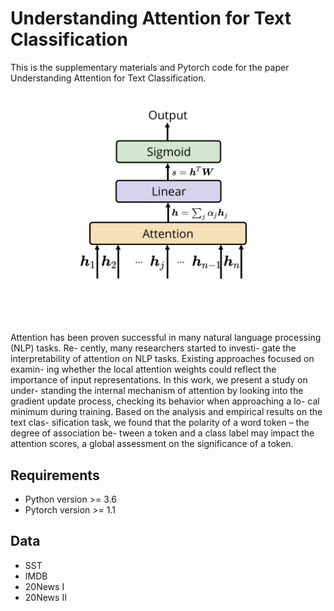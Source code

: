 # Understanding Attention for Text Classification
This is the supplementary materials and Pytorch code for the paper Understanding Attention for Text Classification.
<p align="center">
 <img src="imgs/model_architecture.png" width="700"/>
</p>
Attention has been proven successful in many natural language processing (NLP) tasks. Re- cently, many researchers started to investi- gate the interpretability of attention on NLP tasks. Existing approaches focused on examin- ing whether the local attention weights could reflect the importance of input representations. In this work, we present a study on under- standing the internal mechanism of attention by looking into the gradient update process, checking its behavior when approaching a lo- cal minimum during training. Based on the analysis and empirical results on the text clas- sification task, we found that the polarity of a word token – the degree of association be- tween a token and a class label may impact the attention scores, a global assessment on the significance of a token.

## Requirements
* Python version >= 3.6
* Pytorch version >= 1.1

## Data
* SST
* IMDB
* 20News I
* 20News II

